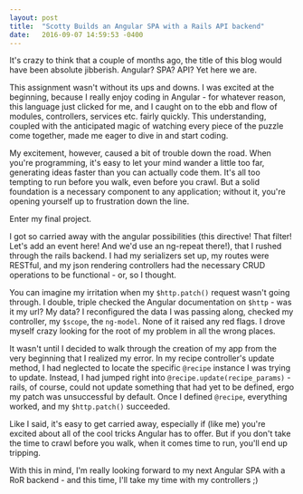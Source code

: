```yaml
---
layout: post
title:  "Scotty Builds an Angular SPA with a Rails API backend"
date:   2016-09-07 14:59:53 -0400
---
```


It's crazy to think that a couple of months ago, the title of this blog would have been absolute jibberish. Angular? SPA? API? Yet here we are. 

This assignment wasn't without its ups and downs. I was excited at the beginning, because I really enjoy coding in Angular - for whatever reason, this language just clicked for me, and I caught on to the ebb and flow of modules, controllers, services etc. fairly quickly. This understanding, coupled with the anticipated magic of watching every piece of the puzzle come together, made me eager to dive in and start coding.

My excitement, however, caused a bit of trouble down the road. When you're programming, it's easy to let your mind wander a little too far, generating ideas faster than you can actually code them. It's all too tempting to run before you walk, even before you crawl. But a solid foundation is a necessary component to any application; without it, you're opening yourself up to frustration down the line.

Enter my final project.

I got so carried away with the angular possibilities (this directive! That filter! Let's add an event here! And we'd use an ng-repeat there!), that I rushed through the rails backend. I had my serializers set up, my routes were RESTful, and my json rendering controllers had the necessary CRUD operations to be functional - or, so I thought.

You can imagine my irritation when my ```$http.patch()``` request wasn't going through. I double, triple checked the Angular documentation on ```$http``` - was it my url? My data? I reconfigured the data I was passing along, checked my controller, my ```$scope```, the ```ng-model```. None of it raised any red flags. I drove myself crazy looking for the root of my problem in all the wrong places.

It wasn't until I decided to walk through the creation of my app from the very beginning that I realized my error. In my recipe controller's update method, I had neglected to locate the specific ```@recipe``` instance I was trying to update. Instead, I had jumped right into ```@recipe.update(recipe_params)``` - rails, of course, could not update something that had yet to be defined, ergo my patch was unsuccessful by default. Once I defined ```@recipe```, everything worked, and my ```$http.patch()``` succeeded.

Like I said, it's easy to get carried away, especially if (like me) you're excited about all of the cool tricks Angular has to offer. But if you don't take the time to crawl before you walk, when it comes time to run, you'll end up tripping.

With this in mind, I'm really looking forward to my next Angular SPA with a RoR backend - and this time, I'll take my time with my controllers ;)
